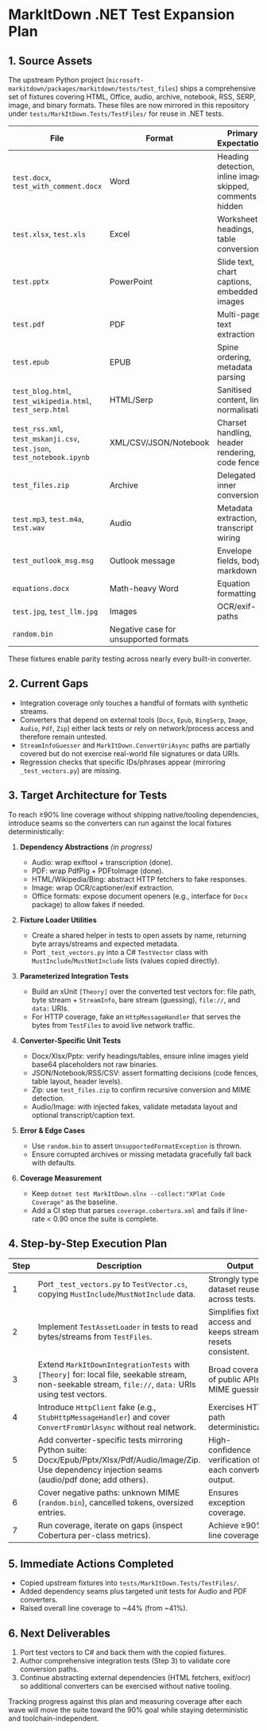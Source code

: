 # MarkItDown .NET Test Expansion Plan

## 1. Source Assets

The upstream Python project (`microsoft-markitdown/packages/markitdown/tests/test_files`) ships a comprehensive set of fixtures covering HTML, Office, audio, archive, notebook, RSS, SERP, image, and binary formats. These files are now mirrored in this repository under `tests/MarkItDown.Tests/TestFiles/` for reuse in .NET tests.

| File | Format | Primary Expectations |
|------|--------|---------------------|
| `test.docx`, `test_with_comment.docx` | Word | Heading detection, inline images skipped, comments hidden |
| `test.xlsx`, `test.xls` | Excel | Worksheet headings, table conversion |
| `test.pptx` | PowerPoint | Slide text, chart captions, embedded images |
| `test.pdf` | PDF | Multi-page text extraction |
| `test.epub` | EPUB | Spine ordering, metadata parsing |
| `test_blog.html`, `test_wikipedia.html`, `test_serp.html` | HTML/Serp | Sanitised content, link normalisation |
| `test_rss.xml`, `test_mskanji.csv`, `test.json`, `test_notebook.ipynb` | XML/CSV/JSON/Notebook | Charset handling, header rendering, code fences |
| `test_files.zip` | Archive | Delegated inner conversions |
| `test.mp3`, `test.m4a`, `test.wav` | Audio | Metadata extraction, transcript wiring |
| `test_outlook_msg.msg` | Outlook message | Envelope fields, body markdown |
| `equations.docx` | Math-heavy Word | Equation formatting |
| `test.jpg`, `test_llm.jpg` | Images | OCR/exif-paths |
| `random.bin` | Negative case for unsupported formats |

These fixtures enable parity testing across nearly every built-in converter.

## 2. Current Gaps

- Integration coverage only touches a handful of formats with synthetic streams.
- Converters that depend on external tools (`Docx`, `Epub`, `BingSerp`, `Image`, `Audio`, `Pdf`, `Zip`) either lack tests or rely on network/process access and therefore remain untested.
- `StreamInfoGuesser` and `MarkItDown.ConvertUriAsync` paths are partially covered but do not exercise real-world file signatures or data URIs.
- Regression checks that specific IDs/phrases appear (mirroring `_test_vectors.py`) are missing.

## 3. Target Architecture for Tests

To reach ≥90% line coverage without shipping native/tooling dependencies, introduce seams so the converters can run against the local fixtures deterministically:

1. **Dependency Abstractions** *(in progress)*
   - Audio: wrap exiftool + transcription (done).
   - PDF: wrap PdfPig + PDFtoImage (done).
   - HTML/Wikipedia/Bing: abstract HTTP fetchers to fake responses.
   - Image: wrap OCR/captioner/exif extraction.
   - Office formats: expose document openers (e.g., interface for `Docx` package) to allow fakes if needed.

2. **Fixture Loader Utilities**
   - Create a shared helper in tests to open assets by name, returning byte arrays/streams and expected metadata.
   - Port `_test_vectors.py` into a C# `TestVector` class with `MustInclude`/`MustNotInclude` lists (values copied directly).

3. **Parameterized Integration Tests**
   - Build an xUnit `[Theory]` over the converted test vectors for: file path, byte stream + `StreamInfo`, bare stream (guessing), `file://`, and `data:` URIs.
   - For HTTP coverage, fake an `HttpMessageHandler` that serves the bytes from `TestFiles` to avoid live network traffic.

4. **Converter-Specific Unit Tests**
   - Docx/Xlsx/Pptx: verify headings/tables, ensure inline images yield base64 placeholders not raw binaries.
   - JSON/Notebook/RSS/CSV: assert formatting decisions (code fences, table layout, header levels).
   - Zip: use `test_files.zip` to confirm recursive conversion and MIME detection.
   - Audio/Image: with injected fakes, validate metadata layout and optional transcript/caption text.

5. **Error & Edge Cases**
   - Use `random.bin` to assert `UnsupportedFormatException` is thrown.
   - Ensure corrupted archives or missing metadata gracefully fall back with defaults.

6. **Coverage Measurement**
   - Keep `dotnet test MarkItDown.slnx --collect:"XPlat Code Coverage"` as the baseline.
   - Add a CI step that parses `coverage.cobertura.xml` and fails if line-rate < 0.90 once the suite is complete.

## 4. Step-by-Step Execution Plan

| Step | Description | Output |
|------|-------------|--------|
| 1 | Port `_test_vectors.py` to `TestVector.cs`, copying `MustInclude`/`MustNotInclude` data. | Strongly typed dataset reused across tests. |
| 2 | Implement `TestAssetLoader` in tests to read bytes/streams from `TestFiles`. | Simplifies fixture access and keeps stream resets consistent. |
| 3 | Extend `MarkItDownIntegrationTests` with `[Theory]` for: local file, seekable stream, non-seekable stream, `file://`, `data:` URIs using test vectors. | Broad coverage of public APIs & MIME guessing. |
| 4 | Introduce `HttpClient` fake (e.g., `StubHttpMessageHandler`) and cover `ConvertFromUrlAsync` without real network. | Exercises HTTP path deterministically. |
| 5 | Add converter-specific tests mirroring Python suite: Docx/Epub/Pptx/Xlsx/Pdf/Audio/Image/Zip. Use dependency injection seams (audio/pdf done; add others). | High-confidence verification of each converter’s output. |
| 6 | Cover negative paths: unknown MIME (`random.bin`), cancelled tokens, oversized entries. | Ensures exception coverage. |
| 7 | Run coverage, iterate on gaps (inspect Cobertura per-class metrics). | Achieve ≥90% line coverage. |

## 5. Immediate Actions Completed

- Copied upstream fixtures into `tests/MarkItDown.Tests/TestFiles/`.
- Added dependency seams plus targeted unit tests for Audio and PDF converters.
- Raised overall line coverage to ~44% (from ~41%).

## 6. Next Deliverables

1. Port test vectors to C# and back them with the copied fixtures.
2. Author comprehensive integration tests (Step 3) to validate core conversion paths.
3. Continue abstracting external dependencies (HTML fetchers, exif/ocr) so additional converters can be exercised without native tooling.

Tracking progress against this plan and measuring coverage after each wave will move the suite toward the 90% goal while staying deterministic and toolchain-independent.
